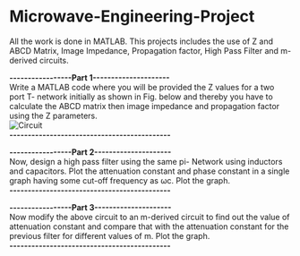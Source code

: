 # Microwave-Engineering-Project
All the work is done in MATLAB. This projects includes the use of Z and ABCD Matrix, Image Impedance, Propagation factor, High Pass Filter and m-derived circuits.

**-----------------Part 1---------------------** \
Write a MATLAB code where you will be provided the Z values for a two port T- network 
initially as shown in Fig. below and thereby you have to calculate the ABCD matrix then 
image impedance and propagation factor using the Z parameters.
\
![Circuit](https://user-images.githubusercontent.com/54469488/163369214-58465251-7669-4f55-b541-2116b6af6f1f.png)
\
**--------------------------------------------**

**-----------------Part 2---------------------** \
Now, design a high pass filter using the same pi- Network using inductors and capacitors. 
Plot the attenuation constant and phase constant in a single graph having some cut-off 
frequency as ωc. Plot the graph.\
**--------------------------------------------**

**-----------------Part 3---------------------** \
Now modify the above circuit to an m-derived circuit to find out the value of attenuation 
constant and compare that with the attenuation constant for the previous filter for different 
values of m. Plot the graph.\
**--------------------------------------------**
